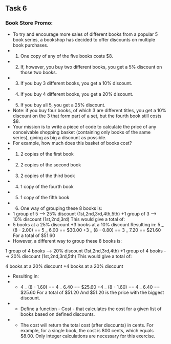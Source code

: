 ## Task 6
### Book Store Promo:
- To try and encourage more sales of different books from a popular 5 book series, a bookshop has decided to offer discounts on multiple book purchases.
- 1. One copy of any of the five books costs $8.
- 2. If, however, you buy two different books, you get a 5% discount on those two books.
- 3. If you buy 3 different books, you get a 10% discount.
- 4. If you buy 4 different books, you get a 20% discount.
- 5. If you buy all 5, you get a 25% discount. 
-  Note: if you buy four books, of which 3 are different titles, you get a 10% discount on the 3 that form part of a set, but the fourth book still costs $8.
-  Your mission is to write a piece of code to calculate the price of any conceivable shopping basket (containing only books of the same series), giving as big a discount as possible.
-  For example, how much does this basket of books cost?
- 1. 2 copies of the first book
- 2. 2 copies of the second book
- 3. 2 copies of the third book
- 4. 1 copy of the fourth book
- 5. 1 copy of the fifth book
- 6. One way of grouping these 8 books is:
- 1 group of 5 --> 25% discount (1st,2nd,3rd,4th,5th)
+1 group of 3 --> 10% discount (1st,2nd,3rd)
This would give a total of:
- 5 books at a 25% discount
+3 books at a 10% discount
Resulting in:
5 _ (8 - 2.00) == 5 _ 6.00 == $30.00
+3 _ (8 - 0.80) == 3 _ 7.20 == $21.60
For a total of $51.60
- However, a different way to group these 8 books is:

1 group of 4 books --> 20% discount (1st,2nd,3rd,4th)
+1 group of 4 books --> 20% discount (1st,2nd,3rd,5th)
This would give a total of:

4 books at a 20% discount
+4 books at a 20% discount
- Resulting in: 
- * 4 _ (8 - 1.60) == 4 _ 6.40 == $25.60
+4 _ (8 - 1.60) == 4 _ 6.40 == $25.60
For a total of $51.20
And $51.20 is the price with the biggest discount.
- * Define a function - Cost - that calculates the cost for a given list of books based on defined discounts.
- * The cost will return the total cost (after discounts) in cents. For example, for a single book, the cost is 800 cents, which equals $8.00. Only integer calculations are necessary for this exercise.

